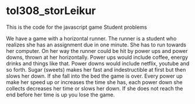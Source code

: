 # tol308_storLeikur

This is the code for the javascript game Student problems

We have a game with a horizontal runner.  The runner is a student who realizes she has an assignment due in one minute. She has to run towards her computer. On her way the runner could be hit by power ups and power downs, thrown at her horizontally. Power ups would include coffee, energy drinks and things like that. Power downs would include netflix, youtube and so forth. Sugar (sweets) makes her fast and indestructible at first but then slows her down. If she fall into the bed the game is over. Every power up make her speed up or increases the time she has, each power down she collects decreases her time or slows her down. If she does not reach the end before her time is up you lose the game.
